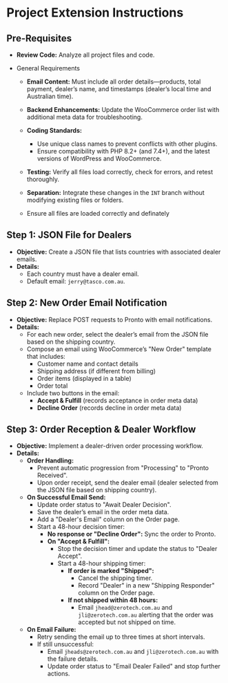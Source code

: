# Project Extension Instructions

## Pre-Requisites

- **Review Code:** Analyze all project files and code.
- General Requirements

  - **Email Content:** Must include all order details—products, total payment, dealer’s name, and timestamps (dealer’s local time and Australian time).
  - **Backend Enhancements:** Update the WooCommerce order list with additional meta data for troubleshooting.
  - **Coding Standards:**

    - Use unique class names to prevent conflicts with other plugins.
    - Ensure compatibility with PHP 8.2+ (and 7.4+), and the latest versions of WordPress and WooCommerce.
  - **Testing:** Verify all files load correctly, check for errors, and retest thoroughly.
  - **Separation:** Integrate these changes in the `INT` branch without modifying existing files or folders.
  - Ensure all files are loaded correctly and definately

## Step 1: JSON File for Dealers

- **Objective:** Create a JSON file that lists countries with associated dealer emails.
- **Details:**
  - Each country must have a dealer email.
  - Default email: `jerry@tasco.com.au`.

## Step 2: New Order Email Notification

- **Objective:** Replace POST requests to Pronto with email notifications.
- **Details:**
  - For each new order, select the dealer’s email from the JSON file based on the shipping country.
  - Compose an email using WooCommerce’s "New Order" template that includes:
    - Customer name and contact details
    - Shipping address (if different from billing)
    - Order items (displayed in a table)
    - Order total
  - Include two buttons in the email:
    - **Accept & Fulfill** (records acceptance in order meta data)
    - **Decline Order** (records decline in order meta data)

## Step 3: Order Reception & Dealer Workflow

- **Objective:** Implement a dealer-driven order processing workflow.
- **Details:**
  - **Order Handling:**
    - Prevent automatic progression from "Processing" to "Pronto Received".
    - Upon order receipt, send the dealer email (dealer selected from the JSON file based on shipping country).
  - **On Successful Email Send:**
    - Update order status to "Await Dealer Decision".
    - Save the dealer’s email in the order meta data.
    - Add a "Dealer's Email" column on the Order page.
    - Start a 48-hour decision timer:
      - **No response or "Decline Order":** Sync the order to Pronto.
      - **On "Accept & Fulfill":**
        - Stop the decision timer and update the status to "Dealer Accept".
        - Start a 48-hour shipping timer:
          - **If order is marked "Shipped":**
            - Cancel the shipping timer.
            - Record "Dealer" in a new "Shipping Responder" column on the Order page.
          - **If not shipped within 48 hours:**
            - Email `jhead@zerotech.com.au` and `jli@zerotech.com.au` alerting that the order was accepted but not shipped on time.
  - **On Email Failure:**
    - Retry sending the email up to three times at short intervals.
    - If still unsuccessful:
      - Email `jheads@zerotech.com.au` and `jli@zerotech.com.au` with the failure details.
      - Update order status to "Email Dealer Failed" and stop further actions.
